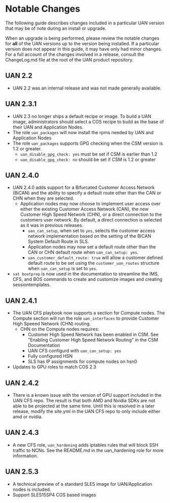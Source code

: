 # Notable Changes

The following guide describes changes included in a particular UAN version that may be of note during an install or upgrade.

When an upgrade is being performed, please review the notable changes for **all** of the UAN versions up to the version being installed. If a particular version does not appear in this guide, it may have only had minor changes. For a full account of the changes involved in a release, consult the ChangeLog.md file at the root of the UAN product repository.

## UAN 2.2

* UAN 2.2 was an internal release and was not made generally available.

## UAN 2.3.1

* UAN 2.3 no longer ships a default recipe or image. To build a UAN image, administrators should select a COS recipe to build as the base of their UAN and Application Nodes.
* The role `uan_packages` will now install the rpms needed by UAN and Application Nodes
* The role `uan_packages` supports GPG checking when the CSM version is 1.2 or greater.
  * `uan_disable_gpg_check: yes` must be set if CSM is earlier than 1.2
  * `uan_disable_gpg_check: no` should be set if CSM is 1.2 or greater

## UAN 2.4.0

* UAN 2.4.0 adds support for a Bifurcated Customer Access Network \(BiCAN\) and the ability to specify a default route other than the CAN or CHN when they are selected.  
  * Application nodes may now choose to implement user access over either the existing Customer Access Network \(CAN\), the new Customer High Speed Network \(CHN\), or a direct connection to the customers user network.  By default, a direct connection is selected as it was in previous releases.  
    * `uan_can_setup`, when set to `yes`, selects the customer access network implementation based on the setting of the BICAN System Default Route in SLS.
    * Application nodes may now set a default route other than the CAN or CHN default route when `uan_can_setup: yes`.
    * `uan_customer_default_route: true` will allow a customer defined default route to be set using the `customer_uan_routes` structure when `uan_can_setup` is set to `yes`.
* `sat bootprep` is now used in the documentation to streamline the IMS, CFS, and BOS commands to create and customize images and creating sessiontemplates.

## UAN 2.4.1

* The UAN CFS playbook now supports a section for Compute nodes. The Compute section will run the role `uan_interfaces` to provide Customer High Speeed Network \(CHN\) routing.
  * CHN on the Compute nodes requires:
    * Customer High Speed Network has been enabled in CSM. See "Enabling Customer High Speed Network Routing" in the CSM Documentation
    * UAN CFS configurd with `uan_can_setup: yes`
    * Fully configured HSN
    * SLS has IP assignments for compute nodes on hsn0
* Updates to GPU roles to match COS 2.3

## UAN 2.4.2

* There is a known issue with the version of GPU support included in the UAN CFS repo. The result is that both AMD and Nvidia SDKs are not able to be projected at the same time. Until this is resolved in a later release, modify the site.yml in the UAN CFS repo to only include either amd or nvidia.

## UAN 2.4.3

* A new CFS role, `uan_hardening` adds iptables rules that will block SSH traffic to NCNs. See the README.md in the uan_hardening role for more information.

## UAN 2.5.3

* A technical preview of a standard SLES image for UAN/Application nodes is included.
* Support SLES15SP4 COS based images
